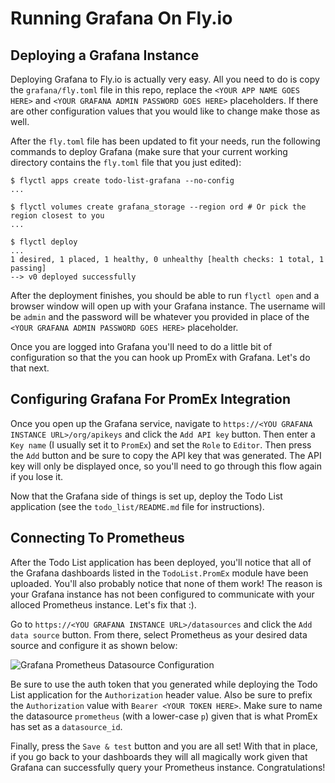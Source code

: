# Running Grafana On Fly.io

## Deploying a Grafana Instance

Deploying Grafana to Fly.io is actually very easy. All you need to do is copy
the `grafana/fly.toml` file in this repo, replace the `<YOUR APP NAME GOES HERE>` and
`<YOUR GRAFANA ADMIN PASSWORD GOES HERE>` placeholders. If there are other
configuration values that you would like to change make those as well.

After the `fly.toml` file has been updated to fit your needs, run the following commands
to deploy Grafana (make sure that your current working directory contains the
`fly.toml` file that you just edited):

```shell
$ flyctl apps create todo-list-grafana --no-config
...

$ flyctl volumes create grafana_storage --region ord # Or pick the region closest to you
...

$ flyctl deploy
...
1 desired, 1 placed, 1 healthy, 0 unhealthy [health checks: 1 total, 1 passing]
--> v0 deployed successfully
```

After the deployment finishes, you should be able to run `flyctl open` and a
browser window will open up with your Grafana instance. The username will be
`admin` and the password will be whatever you provided in place of the
`<YOUR GRAFANA ADMIN PASSWORD GOES HERE>` placeholder.

Once you are logged into Grafana you'll need to do a little bit of configuration so that
the you can hook up PromEx with Grafana. Let's do that next.

## Configuring Grafana For PromEx Integration

Once you open up the Grafana service, navigate to `https://<YOU GRAFANA INSTANCE URL>/org/apikeys`
and click the `Add API key` button. Then enter a `Key name` (I usually set it to `PromEx`) and set
the `Role` to `Editor`. Then press the `Add` button and be sure to copy the API key that was generated.
The API key will only be displayed once, so you'll need to go through this flow again if you lose it.

Now that the Grafana side of things is set up, deploy the Todo List application (see the `todo_list/README.md`
file for instructions).

## Connecting To Prometheus

After the Todo List application has been deployed, you'll notice that all of the Grafana
dashboards listed in the `TodoList.PromEx` module have been uploaded. You'll also probably notice that
none of them work! The reason is your Grafana instance has not been configured to
communicate with your alloced Prometheus instance. Let's fix that :).

Go to `https://<YOU GRAFANA INSTANCE URL>/datasources` and click the `Add data source` button. From there,
select Prometheus as your desired data source and configure it as shown below:

![Grafana Prometheus Datasource Configuration](images/prom_grafana_config.png)

Be sure to use the auth token that you generated while deploying the Todo List
application for the `Authorization` header value. Also be sure to prefix the
`Authorization` value with `Bearer <YOUR TOKEN HERE>`. Make sure to name the
datasource `prometheus` (with a lower-case `p`) given that is what PromEx has
set as a `datasource_id`.

Finally, press the `Save & test` button and you are all set! With that in
place, if you go back to your dashboards they will all magically work given
that Grafana can successfully query your Prometheus instance. Congratulations!
